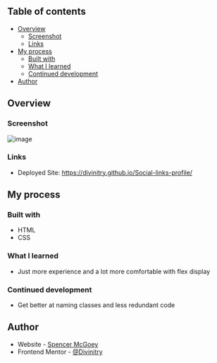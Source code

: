## Table of contents

- [Overview](#overview)
  - [Screenshot](#screenshot)
  - [Links](#links)
- [My process](#my-process)
  - [Built with](#built-with)
  - [What I learned](#what-i-learned)
  - [Continued development](#continued-development)
- [Author](#author)

## Overview

### Screenshot

![image](https://i.gyazo.com/47b40d38a3f00d09c6b9c3931ddbd412.png)

### Links

- Deployed Site: https://divinitry.github.io/Social-links-profile/

## My process

### Built with

- HTML
- CSS

### What I learned

- Just more experience and a lot more comfortable with flex display

### Continued development

- Get better at naming classes and less redundant code

## Author

- Website - [Spencer McGoey](https://github.com/Divinitry)
- Frontend Mentor - [@Divinitry](https://www.frontendmentor.io/profile/Divinitry)